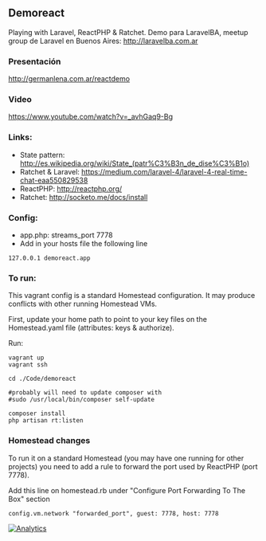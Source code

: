 ## Demoreact

Playing with Laravel, ReactPHP & Ratchet. Demo para LaravelBA, meetup group de Laravel en Buenos Aires: http://laravelba.com.ar

### Presentación

http://germanlena.com.ar/reactdemo

### Video

https://www.youtube.com/watch?v=_avhGaq9-Bg

### Links:
* State pattern: http://es.wikipedia.org/wiki/State_(patr%C3%B3n_de_dise%C3%B1o)
* Ratchet & Laravel: https://medium.com/laravel-4/laravel-4-real-time-chat-eaa550829538
* ReactPHP: http://reactphp.org/
* Ratchet: http://socketo.me/docs/install

### Config:

* app.php: streams_port 7778
* Add in your hosts file the following line

```
127.0.0.1 demoreact.app
```

### To run:

This vagrant config is a standard Homestead configuration. It may produce conflicts with other running Homestead VMs.

First, update your home path to point to your key files on the Homestead.yaml file (attributes: keys & authorize).

Run:

```
vagrant up
vagrant ssh

cd ./Code/demoreact

#probably will need to update composer with
#sudo /usr/local/bin/composer self-update

composer install
php artisan rt:listen
```

### Homestead changes

To run it on a standard Homestead (you may have one running for other projects) you need to add a rule to forward the port used by ReactPHP (port 7778).

Add this line on homestead.rb under "Configure Port Forwarding To The Box" section

```
config.vm.network "forwarded_port", guest: 7778, host: 7778
```

[![Analytics](https://ga-beacon.appspot.com/UA-51467836-1/glena/demoreact)](http://germanlena.com.ar)

